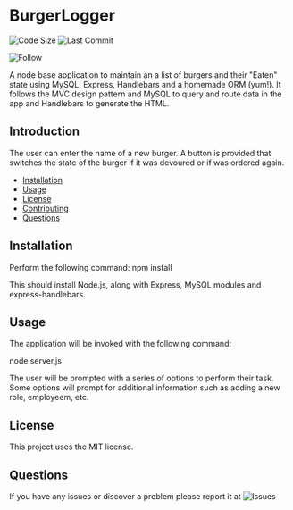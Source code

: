 # BurgerLogger

![Code Size](https://img.shields.io/github/languages/code-size/reithal/BurgerLogger)
![Last Commit](https://img.shields.io/github/last-commit/reithal/BurgerLogger)

![Follow](https://img.shields.io/github/followers/reithal?style=social)

A node base application to maintain an a list of burgers and their "Eaten" state using  MySQL, Express, Handlebars and a homemade ORM (yum!). It follows the MVC design pattern and MySQL to query and route data in the app and Handlebars to generate the HTML.

## Introduction

The user can enter the name of a new burger. A button is provided that switches the state of the burger if it was devoured or if was ordered again.


- [Installation](#installation)
  ​
- [Usage](#usage)
  ​
- [License](#license)
  ​
- [Contributing](#contributing)
  ​
- [Questions](#questions)

## Installation

Perform the following command: npm install

This should install Node.js, along with Express, MySQL modules and express-handlebars.

## Usage

The application will be invoked with the following command:

node server.js

The user will be prompted with a series of options to perform their task. Some options will prompt for additional information such as adding a new role, employeem, etc.


## License

This project uses the MIT license.

## Questions

If you have any issues or discover a problem please report it at ![Issues](https://github.com/reithal/EmployeeTracker/issues)
